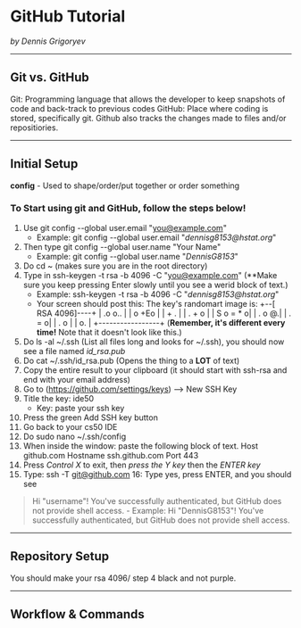 # GitHub Tutorial

_by Dennis Grigoryev_

---
## Git vs. GitHub
Git: Programming language that allows the developer to keep snapshots of code and back-track to previous codes
GitHub: Place where coding is stored, specifically git. Github also tracks the changes made to files and/or repositiories.

---
## Initial Setup
**config** - Used to shape/order/put together or order something
### To Start using git and GitHub, follow the steps below!
1. Use git config --global user.email "you@example.com"
    - Example: git config --global user.email "_dennisg8153@hstat.org_"
2. Then type git config --global user.name "Your Name"
    - Example: git config --global user.name "_DennisG8153_"
3. Do cd ~ (makes sure you are in the root directory)
4. Type in ssh-keygen -t rsa -b 4096 -C "you@example.com" (**Make sure you keep pressing Enter slowly until you see a werid block of text.)
    - Example: ssh-keygen -t rsa -b 4096 -C "_dennisg8153@hstat.org_"
    - Your screen should post this: The key's randomart image is:
+--[ RSA 4096]----+
|       .o o..    |
|       o +Eo     |
|        + .      |
|         . + o   |
|        S o = * o|
|           . o @.|
|            . = o|
|           . o   |
|            o.   |
+-----------------+ (**Remember, it's different every time!** Note that it doesn't look like this.)
5. Do ls -al ~/.ssh (List all files long and looks for ~/.ssh), you should now see a file named *id_rsa.pub*
6. Do cat ~/.ssh/id_rsa.pub (Opens the thing to a **LOT** of text)
7. Copy the entire result to your clipboard (it should start with ssh-rsa and end with your email address)
8. Go to (https://github.com/settings/keys) --> New SSH Key
9. Title the key: ide50
    - Key: paste your ssh key
10. Press the green Add SSH key button
11. Go back to your cs50 IDE
12. Do sudo nano ~/.ssh/config
13. When inside the window: paste the following block of text.
Host github.com
 Hostname ssh.github.com
 Port 443
14. Press _Control X_ to exit, then _press the Y key_ then the _ENTER key_
15. Type: ssh -T git@github.com
16: Type yes, press ENTER, and you should see
> Hi "username"! You've successfully authenticated, but GitHub does not provide shell access.
    - Example: Hi "DennisG8153"! You've successfully authenticated, but GitHub does not provide shell access.

---
## Repository Setup
You should make your rsa 4096/ step 4 black and not purple.


---
## Workflow & Commands
